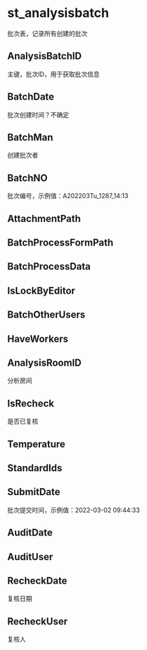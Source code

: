 # st_analysisbatch

批次表，记录所有创建的批次

## AnalysisBatchID

主键，批次ID，用于获取批次信息

## BatchDate

批次创建时间？不确定

## BatchMan

创建批次者

## BatchNO

批次编号，示例值：A202203Tu_1287_14:13

## AttachmentPath

## BatchProcessFormPath

## BatchProcessData

## IsLockByEditor

## BatchOtherUsers

## HaveWorkers

## AnalysisRoomID

分析房间

## IsRecheck

是否已复核

## Temperature

## StandardIds

## SubmitDate

批次提交时间，示例值：2022-03-02 09:44:33

## AuditDate

## AuditUser

## RecheckDate

复核日期

## RecheckUser

复核人

## 



